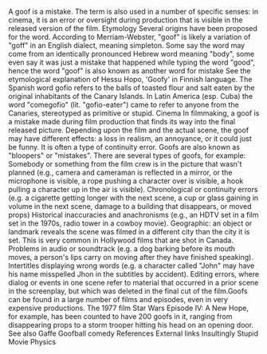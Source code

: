 A goof is a mistake. The term is also used in a number of specific
senses: in cinema, it is an error or oversight during production that is
visible in the released version of the film. Etymology Several origins
have been proposed for the word. According to Merriam-Webster, \"goof\"
is likely a variation of \"goff\" in an English dialect, meaning
simpleton. Some say the word may come from an identically pronounced
Hebrew word meaning \"body\", some even say it was just a mistake that
happened while typing the word \"good\", hence the word \"goof\" is also
known as another word for mistake See the etymological explanation of
Hessu Hopo, \'Goofy\' in Finnish language. The Spanish word gofio refers
to the balls of toasted flour and salt eaten by the original inhabitants
of the Canary Islands. In Latin America (esp. Cuba) the word
\"comegofio\" (lit. \"gofio-eater\") came to refer to anyone from the
Canaries, stereotyped as primitive or stupid. Cinema In filmmaking, a
goof is a mistake made during film production that finds its way into
the final released picture. Depending upon the film and the actual
scene, the goof may have different effects: a loss in realism, an
annoyance, or it could just be funny. It is often a type of continuity
error. Goofs are also known as \"bloopers\" or \"mistakes\". There are
several types of goofs, for example: Somebody or something from the film
crew is in the picture that wasn\'t planned (e.g., camera and cameraman
is reflected in a mirror, or the microphone is visible, a rope pushing a
character over is visible, a hook pulling a character up in the air is
visible). Chronological or continuity errors (e.g. a cigarette getting
longer with the next scene, a cup or glass gaining in volume in the next
scene, damage to a building that disappears, or moved props) Historical
inaccuracies and anachronisms (e.g., an HDTV set in a film set in the
1970s, radio tower in a cowboy movie). Geographic: an object or landmark
reveals the scene was filmed in a different city than the city it is
set. This is very common in Hollywood films that are shot in Canada.
Problems in audio or soundtrack (e.g. a dog barking before its mouth
moves, a person\'s lips carry on moving after they have finished
speaking). Intertitles displaying wrong words (e.g. a character called
\"John\" may have his name misspelled Jhon in the subtitles by
accident). Editing errors, where dialog or events in one scene refer to
material that occurred in a prior scene in the screenplay, but which was
deleted in the final cut of the film.Goofs can be found in a large
number of films and episodes, even in very expensive productions. The
1977 film Star Wars Episode IV: A New Hope, for example, has been
counted to have 200 goofs in it, ranging from disappearing props to a
storm trooper hitting his head on an opening door. See also Gaffe
Goofball comedy References External links Insultingly Stupid Movie
Physics

